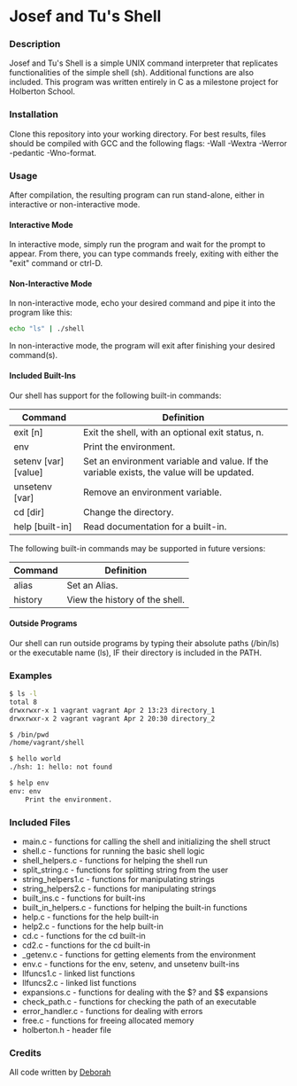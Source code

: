 # Josef and Tu's Shell


### Description

Josef and Tu's Shell is a simple UNIX command interpreter that replicates functionalities of the simple shell (sh). Additional functions are also included. This program was written entirely in C as a milestone project for Holberton School.

### Installation

Clone this repository into your working directory. For best results, files should be compiled with GCC and the following flags: -Wall -Wextra -Werror -pedantic -Wno-format.

### Usage

After compilation, the resulting program can run stand-alone, either in interactive or non-interactive mode.

#### Interactive Mode

In interactive mode, simply run the program and wait for the prompt to appear. From there, you can type commands freely, exiting with either the "exit" command or ctrl-D.

#### Non-Interactive Mode

In non-interactive mode, echo your desired command and pipe it into the program like this:

```sh
echo "ls" | ./shell
```

In non-interactive mode, the program will exit after finishing your desired command(s).

#### Included Built-Ins

Our shell has support for the following built-in commands:

| Command             | Definition                                                                                |
| ------------------- | ----------------------------------------------------------------------------------------- |
| exit [n]            | Exit the shell, with an optional exit status, n.                                          |
| env                 | Print the environment.                                                                    |
| setenv [var][value] | Set an environment variable and value. If the variable exists, the value will be updated. |
| unsetenv [var]      | Remove an environment variable.                                                           |
| cd [dir]            | Change the directory.                                                                     |
| help [built-in]     | Read documentation for a built-in.                                                        |

The following built-in commands may be supported in future versions:

| Command | Definition                     |
| ------- | ------------------------------ |
| alias   | Set an Alias.                  |
| history | View the history of the shell. |

#### Outside Programs

Our shell can run outside programs by typing their absolute paths (/bin/ls) or the executable name (ls), IF their directory is included in the PATH.

### Examples

```sh
$ ls -l
total 8
drwxrwxr-x 1 vagrant vagrant Apr 2 13:23 directory_1
drwxrwxr-x 2 vagrant vagrant Apr 2 20:30 directory_2
```

```sh
$ /bin/pwd
/home/vagrant/shell
```

```sh
$ hello world
./hsh: 1: hello: not found
```

```sh
$ help env
env: env
	Print the environment.
```

### Included Files

- main.c - functions for calling the shell and initializing the shell struct
- shell.c - functions for running the basic shell logic
- shell_helpers.c - functions for helping the shell run
- split_string.c - functions for splitting string from the user
- string_helpers1.c - functions for manipulating strings
- string_helpers2.c - functions for manipulating strings
- built_ins.c - functions for built-ins
- built_in_helpers.c - functions for helping the built-in functions
- help.c - functions for the help built-in
- help2.c - functions for the help built-in
- cd.c - functions for the cd built-in
- cd2.c - functions for the cd built-in
- \_getenv.c - functions for getting elements from the environment
- env.c - functions for the env, setenv, and unsetenv built-ins
- llfuncs1.c - linked list functions
- llfuncs2.c - linked list functions
- expansions.c - functions for dealing with the $? and $\$ expansions
- check_path.c - functions for checking the path of an executable
- error_handler.c - functions for dealing with errors
- free.c - functions for freeing allocated memory
- holberton.h - header file

### Credits

All code written by [Deborah](https://github.com/speak2debby)
